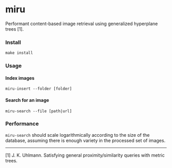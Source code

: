 # miru
Performant content-based image retrieval using generalized hyperplane trees [1].

### Install

```
make install
```

### Usage

#### Index images

```
miru-insert --folder [folder]
```

#### Search for an image

```
miru-search --file [path|url]
```

### Performance 

`miru-search` should scale logarithmically according to the size of the database, assuming there is enough variety in the processed set of images.

---

[1] J. K. Uhlmann. Satisfying general proximity/similarity queries
with metric trees.


